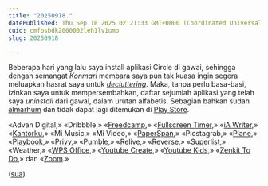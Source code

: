 ```yaml
---
title: "20250918."
datePublished: Thu Sep 18 2025 02:21:33 GMT+0000 (Coordinated Universal Time)
cuid: cmfosbdk2000002leh1lv1umo
slug: 20250918

---
```


Beberapa hari yang lalu saya install aplikasi Circle di gawai, sehingga dengan semangat [*Konmari*](https://en.wikipedia.org/wiki/Marie_Kondo#KonMari_method) membara saya pun tak kuasa ingin segera meluapkan hasrat saya untuk [*decluttering*](https://en.wiktionary.org/wiki/decluttering). Maka, tanpa perlu basa-basi, izinkan saya untuk mempersembahkan, daftar sejumlah aplikasi yang telah saya *uninstall* dari gawai, dalam urutan alfabetis. Sebagian bahkan sudah [almarhum](https://ia.net/topics/our-android-app-is-frozen-in-carbonite) dan tidak dapat lagi ditemukan di [Play Store](https://en.wikipedia.org/wiki/Google_Play).

«Advan Digital,» «Dribbble,» «[Freedcamp](https://play.google.com/store/apps/details?id=com.freedcamp&hl=en),» «[Fullscreen Timer](https://play.google.com/store/apps/details?id=net.mm2d.timer&hl=en),» «[iA Writer](https://ia.net/writer),» «[Kantorku](https://play.google.com/store/apps/details?id=com.dealls.hris.kantorku&hl=en),» «Mi Music,» «Mi Video,» «[PaperSpan](https://play.google.com/store/apps/details?id=com.paperspan&hl=en),» «Picstagrab,» «[Plane](https://play.google.com/store/apps/details?id=com.plane.so&hl=en),» «[Playbook](https://play.google.com/store/apps/details?id=playbook.mobile&hl=en),» «[Privy](https://play.google.com/store/apps/details?id=com.privygate.privyid&hl=en),» «[Pumble](https://play.google.com/store/apps/details?id=com.pumble&hl=en),» «[Relive](https://play.google.com/store/apps/details?id=cc.relive.reliveapp&hl=en),» «Reverse,» «[Superlist](https://play.google.com/store/apps/details?id=com.superlist.superlist&hl=en),» «Weather,» «[WPS Office](https://play.google.com/store/apps/details?id=cn.wps.moffice_eng&hl=en),» «[Youtube Create](https://play.google.com/store/apps/details?id=com.google.android.apps.youtube.producer),» «[Youtube Kids](https://play.google.com/store/apps/details?id=com.google.android.apps.youtube.kids),» «[Zenkit To Do](https://play.google.com/store/apps/details?id=com.zenkit.todo),» dan «[Zoom](https://play.google.com/store/apps/details?id=us.zoom.videomeetings).»

([sua](https://sua.ist))